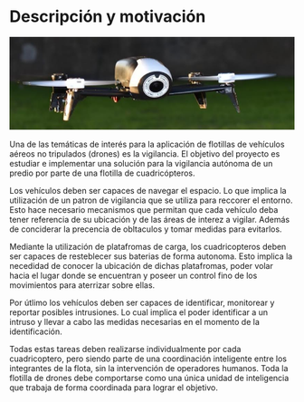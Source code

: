 # Descripción y motivación

![Imagen 1](img1.png)

Una de las temáticas de interés para la aplicación de flotillas de vehículos aéreos no tripulados (drones) es la vigilancia. El objetivo del proyecto es estudiar e implementar una solución para la vigilancia autónoma de un predio por parte de una flotilla de cuadricópteros. 

Los vehículos deben ser capaces de navegar el espacio. Lo que implica la utilización de un patron de vigilancia que se utiliza para reccorer el entorno. Esto hace necesario mecanismos que permitan que cada vehículo deba tener referencia de su ubicación y de las áreas de interez a vigilar. Además de conciderar la precencia de obltaculos y tomar medidas para evitarlos. 

Mediante la utilización de platafromas de carga, los cuadricopteros deben ser capaces de resteblecer sus baterias de forma autonoma. Esto implica la necedidad de conocer la ubicación de dichas platafromas, poder volar hacia el lugar donde se encuentran y poseer un control fino de los movimientos para aterrizar sobre ellas.

Por útlimo los vehículos deben ser capaces de identificar, monitorear y reportar posibles intrusiones. Lo cual implica el poder identificar a un intruso y llevar a cabo las medidas necesarias en el momento de la identificación. 

Todas estas tareas deben realizarse individualmente por cada cuadricoptero, pero siendo parte de una coordinación inteligente entre los integrantes de la flota, sin la intervención de operadores humanos. Toda la flotilla de drones debe comportarse como una única unidad de inteligencia que trabaja de forma coordinada para lograr el objetivo.
